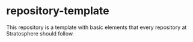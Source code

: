 # repository-template
This repository is a template with basic elements that every repository at Stratosphere should follow.
